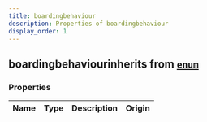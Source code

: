 ```yaml
---
title: boardingbehaviour
description: Properties of boardingbehaviour
display_order: 1
---
```


## boardingbehaviourinherits from [`enum`](./enum.html)

### Properties

| Name | Type | Description | Origin |
|------|------|-------------|--------|

